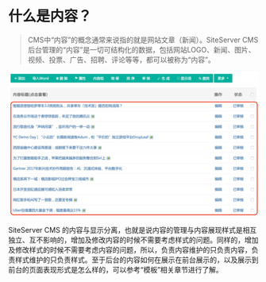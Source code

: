 # 什么是内容？

> CMS中“内容”的概念通常来说指的就是网站文章（新闻）。SiteServer CMS 后台管理的“内容”是一切可结构化的数据，包括网站LOGO、新闻、图片、视频、投票、广告、招聘、评论等等，都可以被称为“内容”。

![](./images/203.jpg)

SiteServer CMS 的内容与显示分离，也就是说内容的管理与内容展现样式是相互独立、互不影响的，增加及修改内容的时候不需要考虑样式的问题。同样的，增加及修改样式的时候不需要考虑内容的问题，所以，负责内容维护的只负责内容，负责样式维护的只负责样式。至于后台的内容如何在展示在前台展示的，以及展示到前台的页面表现形式是怎么样的，可以参考“模板”相关章节进行了解。
